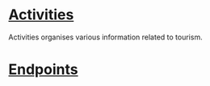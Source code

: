 # [Activities](/activity/docs/activities.md)
Activities organises various information related to tourism.

# [Endpoints](/activity/docs/endpoints.md)